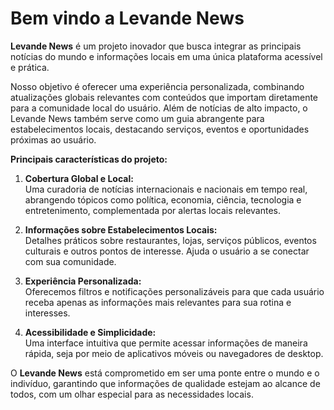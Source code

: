 # Bem vindo a Levande News
**Levande News** é um projeto inovador que busca integrar as principais notícias do mundo e informações locais em uma única plataforma acessível e prática. 

Nosso objetivo é oferecer uma experiência personalizada, combinando atualizações globais relevantes com conteúdos que importam diretamente para a comunidade local do usuário. Além de notícias de alto impacto, o Levande News também serve como um guia abrangente para estabelecimentos locais, destacando serviços, eventos e oportunidades próximas ao usuário.

**Principais características do projeto:**

1. **Cobertura Global e Local:**  
   Uma curadoria de notícias internacionais e nacionais em tempo real, abrangendo tópicos como política, economia, ciência, tecnologia e entretenimento, complementada por alertas locais relevantes.

2. **Informações sobre Estabelecimentos Locais:**  
   Detalhes práticos sobre restaurantes, lojas, serviços públicos, eventos culturais e outros pontos de interesse. Ajuda o usuário a se conectar com sua comunidade.

3. **Experiência Personalizada:**  
   Oferecemos filtros e notificações personalizáveis para que cada usuário receba apenas as informações mais relevantes para sua rotina e interesses.

4. **Acessibilidade e Simplicidade:**  
   Uma interface intuitiva que permite acessar informações de maneira rápida, seja por meio de aplicativos móveis ou navegadores de desktop.

O **Levande News** está comprometido em ser uma ponte entre o mundo e o indivíduo, garantindo que informações de qualidade estejam ao alcance de todos, com um olhar especial para as necessidades locais.
